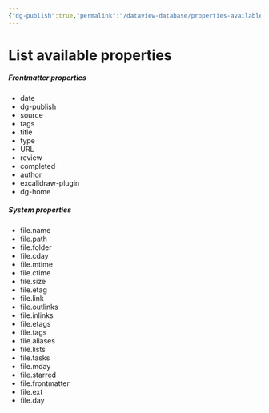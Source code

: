```yaml
---
{"dg-publish":true,"permalink":"/dataview-database/properties-available-keys/","title":"List available properties","tags":["dataview","index"]}
---
```



# List available properties

<h5><span>Frontmatter properties</span></h5><div><ul class="dataview list-view-ul"><li><span>date</span></li><li><span>dg-publish</span></li><li><span>source</span></li><li><span>tags</span></li><li><span>title</span></li><li><span>type</span></li><li><span>URL</span></li><li><span>review</span></li><li><span>completed</span></li><li><span>author</span></li><li><span>excalidraw-plugin</span></li><li><span>dg-home</span></li></ul></div>

<h5><span>System properties</span></h5><div><ul class="dataview list-view-ul"><li><span>file.name</span></li><li><span>file.path</span></li><li><span>file.folder</span></li><li><span>file.cday</span></li><li><span>file.mtime</span></li><li><span>file.ctime</span></li><li><span>file.size</span></li><li><span>file.etag</span></li><li><span>file.link</span></li><li><span>file.outlinks</span></li><li><span>file.inlinks</span></li><li><span>file.etags</span></li><li><span>file.tags</span></li><li><span>file.aliases</span></li><li><span>file.lists</span></li><li><span>file.tasks</span></li><li><span>file.mday</span></li><li><span>file.starred</span></li><li><span>file.frontmatter</span></li><li><span>file.ext</span></li><li><span>file.day</span></li></ul></div>
